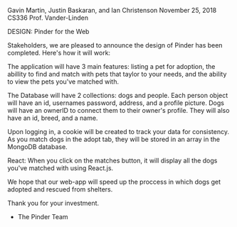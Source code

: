 

Gavin Martin, Justin Baskaran, and Ian Christenson
November 25, 2018
CS336
Prof. Vander-Linden


DESIGN: Pinder for the Web


Stakeholders, 
we are pleased to announce the design of Pinder has been completed. Here's how it will work:

The application will have 3 main features: listing a pet for adoption, the abillity to find and match with pets that taylor to your needs, and the ability to view the pets you've matched with. 

The Database will have 2 collections: dogs and people. 
Each person object will have an id, usernames password, address, and a profile picture. Dogs will have an ownerID to connect them to their owner's profile. They will also have an id, breed, and a name.

Upon logging in, a cookie will be created to track your data for consistency. As you match dogs in the adopt tab, they will be stored in an array in the MongoDB database. 

React: When you click on the matches button, it will display all the dogs you've matched with using React.js. 

We hope that our web-app will speed up the proccess in which dogs get adopted and rescued from shelters. 

Thank you for your investment.

  - The Pinder Team



